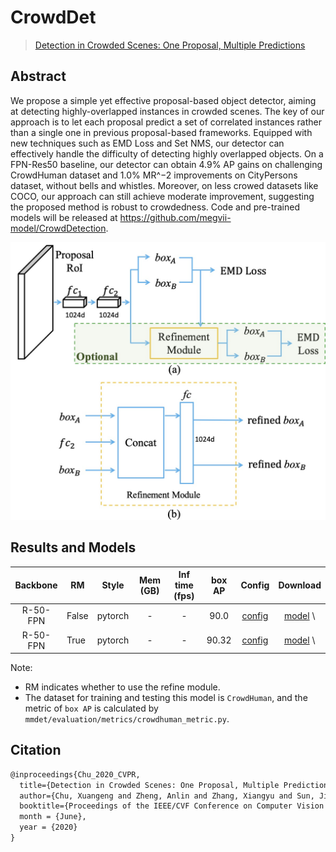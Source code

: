 # CrowdDet

> [Detection in Crowded Scenes: One Proposal, Multiple Predictions](https://arxiv.org/abs/2003.09163)

<!-- [ALGORITHM] -->

## Abstract

We propose a simple yet effective proposal-based object detector, aiming at detecting highly-overlapped instances in crowded scenes. The key of our approach is to let each proposal predict a set of correlated instances rather than a single one in previous proposal-based frameworks. Equipped with new techniques such as EMD Loss and Set NMS, our detector can effectively handle the difficulty of detecting highly overlapped objects. On a FPN-Res50 baseline, our detector can obtain 4.9% AP gains on challenging CrowdHuman dataset and 1.0% MR^−2 improvements on CityPersons dataset, without bells and whistles. Moreover, on less crowed datasets like COCO, our approach can still achieve moderate improvement, suggesting the proposed method is robust to crowdedness. Code and pre-trained models will be released at https://github.com/megvii-model/CrowdDetection.

<div align=center>
<img src="https://github.com/Purkialo/images/blob/master/CrowdDet_arch.jpg"/>
</div>

## Results and Models

| Backbone | RM    |  Style  | Mem (GB) | Inf time (fps) | box AP |                               Config                               |                  Download                   |
| :------: | ----- | :-----: | :------: | :------------: | :----: | :----------------------------------------------------------------: | :-----------------------------------------: |
| R-50-FPN | False | pytorch |    -     |       -        |  90.0  |      [config](./crowddet-rcnn_r50_fpn_8xb2-30e_crowdhuman.py)      | [model](https://download.openmmlab.com/) \\ |
| R-50-FPN | True  | pytorch |    -     |       -        | 90.32  | [config](./crowddet-rcnn_refine_r50_fpn_8xb2-30e_crowdhuman.py.py) | [model](https://download.openmmlab.com/) \\ |

Note:

- RM indicates whether to use the refine module.
- The dataset for training and testing this model is `CrowdHuman`, and the metric of `box AP` is calculated by `mmdet/evaluation/metrics/crowdhuman_metric.py`.

## Citation

```latex
@inproceedings{Chu_2020_CVPR,
  title={Detection in Crowded Scenes: One Proposal, Multiple Predictions},
  author={Chu, Xuangeng and Zheng, Anlin and Zhang, Xiangyu and Sun, Jian},
  booktitle={Proceedings of the IEEE/CVF Conference on Computer Vision and Pattern Recognition (CVPR)},
  month = {June},
  year = {2020}
}
```
